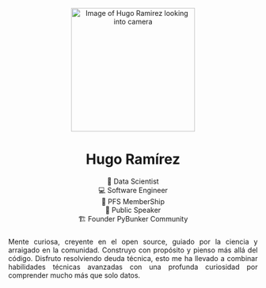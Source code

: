 <div class="info">
<p align="center" class="header-image"><img src="images/speaker-pycon.png" width="250" alt="Image of Hugo Ramirez looking into camera"></p>
<h1 class="name" align="center"><span>Hugo Ramírez</span></h1>
<p class="meta-data" align="center">
    🧬​ Data Scientist<br/>
    💻​ Software Engineer<br/>
    ​🐍 PFS MemberShip <br/>
    🎤 Public Speaker <br/>
    🏗️ Founder PyBunker Community
</p>
</div>

###
<p align="justify">Mente curiosa, creyente en el open source, guiado por la ciencia y arraigado en la comunidad. Construyo con propósito y pienso más allá del código. Disfruto resolviendo deuda técnica, esto me ha llevado a combinar habilidades técnicas avanzadas con una profunda curiosidad por comprender mucho más que solo datos.</p>
</p>
